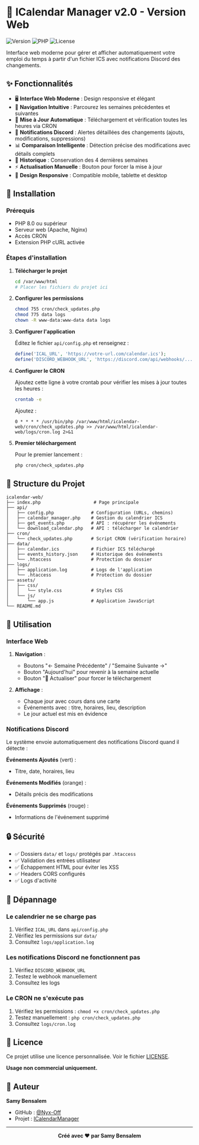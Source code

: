 # 📅 ICalendar Manager v2.0 - Version Web

![Version](https://img.shields.io/badge/version-2.0-blue)
![PHP](https://img.shields.io/badge/PHP-8.0%2B-purple)
![License](https://img.shields.io/badge/license-Custom-orange)

Interface web moderne pour gérer et afficher automatiquement votre emploi du temps à partir d'un fichier ICS avec notifications Discord des changements.

## ✨ Fonctionnalités

- 🖥️ **Interface Web Moderne** : Design responsive et élégant
- 📱 **Navigation Intuitive** : Parcourez les semaines précédentes et suivantes
- 🔄 **Mise à Jour Automatique** : Téléchargement et vérification toutes les heures via CRON
- 🔔 **Notifications Discord** : Alertes détaillées des changements (ajouts, modifications, suppressions)
- 📊 **Comparaison Intelligente** : Détection précise des modifications avec détails complets
- 💾 **Historique** : Conservation des 4 dernières semaines
- ⚡ **Actualisation Manuelle** : Bouton pour forcer la mise à jour
- 🎨 **Design Responsive** : Compatible mobile, tablette et desktop

## 🚀 Installation

### Prérequis

- PHP 8.0 ou supérieur
- Serveur web (Apache, Nginx)
- Accès CRON
- Extension PHP cURL activée

### Étapes d'installation

1. **Télécharger le projet**
   ```bash
   cd /var/www/html
   # Placer les fichiers du projet ici
   ```

2. **Configurer les permissions**
   ```bash
   chmod 755 cron/check_updates.php
   chmod 775 data logs
   chown -R www-data:www-data data logs
   ```

3. **Configurer l'application**
   
   Éditez le fichier `api/config.php` et renseignez :
   
   ```php
   define('ICAL_URL', 'https://votre-url.com/calendar.ics');
   define('DISCORD_WEBHOOK_URL', 'https://discord.com/api/webhooks/...');
   ```

4. **Configurer le CRON**
   
   Ajoutez cette ligne à votre crontab pour vérifier les mises à jour toutes les heures :
   
   ```bash
   crontab -e
   ```
   
   Ajoutez :
   ```
   0 * * * * /usr/bin/php /var/www/html/icalendar-web/cron/check_updates.php >> /var/www/html/icalendar-web/logs/cron.log 2>&1
   ```

5. **Premier téléchargement**
   
   Pour le premier lancement :
   ```bash
   php cron/check_updates.php
   ```

## 📁 Structure du Projet

```
icalendar-web/
├── index.php                    # Page principale
├── api/
│   ├── config.php              # Configuration (URLs, chemins)
│   ├── calendar_manager.php    # Gestion du calendrier ICS
│   ├── get_events.php          # API : récupérer les événements
│   └── download_calendar.php   # API : télécharger le calendrier
├── cron/
│   └── check_updates.php       # Script CRON (vérification horaire)
├── data/
│   ├── calendar.ics            # Fichier ICS téléchargé
│   ├── events_history.json     # Historique des événements
│   └── .htaccess               # Protection du dossier
├── logs/
│   ├── application.log         # Logs de l'application
│   └── .htaccess               # Protection du dossier
├── assets/
│   ├── css/
│   │   └── style.css           # Styles CSS
│   └── js/
│       └── app.js              # Application JavaScript
└── README.md
```

## 🎯 Utilisation

### Interface Web

1. **Navigation** :
   - Boutons "← Semaine Précédente" / "Semaine Suivante →"
   - Bouton "Aujourd'hui" pour revenir à la semaine actuelle
   - Bouton "🔄 Actualiser" pour forcer le téléchargement

2. **Affichage** :
   - Chaque jour avec cours dans une carte
   - Événements avec : titre, horaires, lieu, description
   - Le jour actuel est mis en évidence

### Notifications Discord

Le système envoie automatiquement des notifications Discord quand il détecte :

**Événements Ajoutés** (vert) :
- Titre, date, horaires, lieu

**Événements Modifiés** (orange) :
- Détails précis des modifications

**Événements Supprimés** (rouge) :
- Informations de l'événement supprimé

## 🔒 Sécurité

- ✅ Dossiers `data/` et `logs/` protégés par `.htaccess`
- ✅ Validation des entrées utilisateur
- ✅ Échappement HTML pour éviter les XSS
- ✅ Headers CORS configurés
- ✅ Logs d'activité

## 🐛 Dépannage

### Le calendrier ne se charge pas

1. Vérifiez `ICAL_URL` dans `api/config.php`
2. Vérifiez les permissions sur `data/`
3. Consultez `logs/application.log`

### Les notifications Discord ne fonctionnent pas

1. Vérifiez `DISCORD_WEBHOOK_URL`
2. Testez le webhook manuellement
3. Consultez les logs

### Le CRON ne s'exécute pas

1. Vérifiez les permissions : `chmod +x cron/check_updates.php`
2. Testez manuellement : `php cron/check_updates.php`
3. Consultez `logs/cron.log`

## 📝 Licence

Ce projet utilise une licence personnalisée. Voir le fichier [LICENSE](LICENSE).

**Usage non commercial uniquement.**

## 👤 Auteur

**Samy Bensalem**
- GitHub : [@Nyx-Off](https://github.com/Nyx-Off)
- Projet : [ICalendarManager](https://github.com/Nyx-Off/ICalendarManager)

---

<div align="center">
  <b>Créé avec ❤️ par Samy Bensalem</b>
</div>

